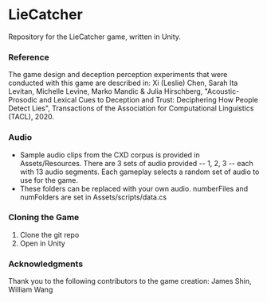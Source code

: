 # LieCatcher
Repository for the LieCatcher game, written in Unity.

### Reference
The game design and deception perception experiments that were conducted with this game are described in:
 Xi (Leslie) Chen, Sarah Ita Levitan, Michelle Levine, Marko Mandic \& Julia Hirschberg, "Acoustic-Prosodic and Lexical Cues to Deception and Trust: Deciphering How People Detect Lies", Transactions of the Association for Computational Linguistics (TACL), 2020. 


### Audio

* Sample audio clips from the CXD corpus is provided in Assets/Resources. There are 3 sets of audio provided -- 1, 2, 3 -- each with 13 audio segments.  Each gameplay selects a random set of audio to use for the game. 
* These folders can be replaced with your own audio.  numberFiles and numFolders are set in Assets/scripts/data.cs


### Cloning the Game

1. Clone the git repo
2. Open in Unity

### Acknowledgments
Thank you to the following contributors to the game creation: James Shin, William Wang

